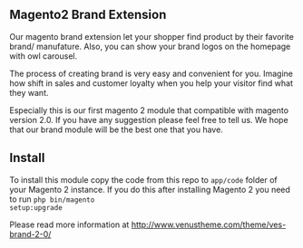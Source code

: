 <h2><a id="welcome" class="anchor" href="#welcome" aria-hidden="true"><span class="octicon octicon-link"></span></a>Magento2 Brand Extension</h2>
Our magento brand extension let your shopper find product by their favorite brand/ manufature. Also, you can show your brand logos on the homepage with owl carousel.

The process of creating brand is very easy and convenient for you. Imagine how shift in sales and customer loyalty when you help your visitor find what they want.

Especially this is our first magento 2 module that compatible with magento version 2.0. If you have any suggestion please feel free to tell us. We hope that our brand module will be the best one that you have.

<h2><a id="install" class="anchor" href="#install" aria-hidden="true"><span class="octicon octicon-link"></span></a>Install</h2>

To install this module copy the code from this repo to <code>app/code</code> folder of your Magento 2 instance.
If you do this after installing Magento 2 you need to run <code>php bin/magento setup:upgrade</code>

Please read more information at <a href="http://www.venustheme.com/theme/ves-brand-2-0" target="_blank">http://www.venustheme.com/theme/ves-brand-2-0/</a>
